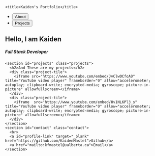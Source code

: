 <!doctype html>
<html lang="en">
  <head>
    <meta charset="utf-8">
    <meta name="viewport" content="width=device-width, initial-scale=1, shrink-to-fit=no">
    <link rel="stylesheet" href="indexstyle.css">

    <title>Kaiden's Portfolio</title>
  </head>
  <body>
    <nav id="navbar" class="navbar">
      <ul class="nav-list">
        <li><a href="#welcome-section"><button>About</button></a></li>
        <li><a href="#projects"><button>Projects</button></a></li>
      </ul>
    </nav>    
    <section id="welcome-section" class="welcome">
      <h1>Hello, I am Kaiden</h1>
      <h5>Full Stack Developer</h5>
    </section>
    
    <section id="projects" class="projects">
      <h2>And These are my projects</h2>
      <div class="project-tile">
        <iframe src="https://www.youtube.com/embed/JvClwOCfoA0" title="YouTube video player" frameborder="0" allow="accelerometer; autoplay; clipboard-write; encrypted-media; gyroscope; picture-in-picture" allowfullscreen></iframe>
      </div>
      <div class="project-tile">
        <iframe  src="https://www.youtube.com/embed/Hv1NL6Pl3_s" title="YouTube video player" frameborder="0" allow="accelerometer; autoplay; clipboard-write; encrypted-media; gyroscope; picture-in-picture" allowfullscreen></iframe>
      </div>
    </section> 
    <section id="contact" class="contact">
      <br>
      <a id="profile-link" target="_blank" href="https://github.com/KaidenMastel">Github</a>
      <a href="mailto:kfmastel@ualberta.ca">Email</a>      
    </section>
  </body>
</html>
